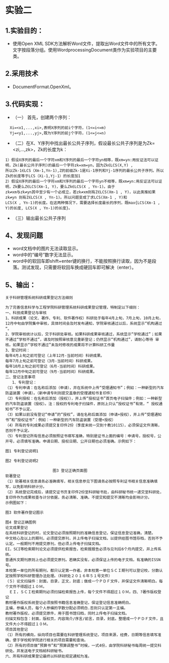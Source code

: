 # 实验二
## 1.实验目的：
- 使用Open XML SDK方法解析Word文件，提取出Word文件中的所有文字。文字按段落分组。使用WordprocessingDocument类作为实验项目的主要类。
## 2.采用技术
- DocumentFormat.OpenXml。
## 3.代码实现： 
- （一） 首先，创建两个序列：
``` 
  Xi=<x1,...,xi>,表明X序列的前i个字符，(1<=i<=m)
  Yj=<y1,...,yj>,既为Y序列的前j个字符，(1<=j<=n)
``` 
- （二）在X、Y序列中找出最长公共子序列，假设最长公共子序列是为Zk=<zi,...,zk>，Zk的长度为k：
``` 
1）假设X序列的最后一个字符xm和Y序列的最后一个字符yn相等，既xm=yn:用反证法可以证明，Zk(最长公共子序列)的最后一个字符zk=xm=yn，因为Zk∈LCS(X,Y) , 
所以Zk-1∈LCS（Xm-1,Yn-1),Z的前缀Zk-1是Xi-1序列和Yj-1序列的最长公共子序列。所以Zk的长度等于LCS（Xi-1,Yj-1）的长度加1
2）假设X序列的最后一个字符xm和Y序列的最后一个字符yn不相等，既xm≠yn:用反证法可以证明，Zk要么Z∈LCS(Xm-1, Y)，要么Zk∈LCS(X , Yn-1)。由于
zk≠xm与zk≠yn其中至少有一个必成立，若zk≠xm则有Z∈LCS(Xm-1 , Y)，以此类推如果zk≠yn 则有Z∈LCS(X , Yn-1)。所以问题变成了求LCS(Xm-1 , Y)和 
LCS(X , Yn-1)的长度。在这两种情况下，需要选择长度最长的序列，既max{LCS(Xm-1 , Y)的长度, LCS(X , Yn-1)的长度}。
``` 
- （三）输出最长公共子序列
## 4、发现问题
- word文档中的图片无法读取显示。
- word中的“编号”数字无法显示。
- word中的软回车即shift+enter键的换行，不能按照换行读取，因为不是段落。测试发现，只需要将软回车换成硬回车即可解决（enter）。
## 5、输出：
```
关于科研管理系统科研成果登记方法细则

为了完善信息科学与工程学院科研管理系统科研成果登记管理，特制定以下细则：
一、科技成果登记与审核
1、科研成果（论文、著作、专利、软件著作权）科研处于每年4月上旬，7月上旬，10月上旬，12月中旬由学院集中审核，具体时间会及时发布通知，学院审核通过以后，系统显示“机构通过 ”。
2、学院审核统计以后，交于科研处审核。如果科研成果审核通过，系统显示“学校通过”；如果不通过“学校不通过”，请及时按照审核意见重新登记；仍然显示“机构通过”，请耐心等待 审核。如果显示“学校不通过”未及时修改的成果将不计算科研工作量
3、登记时间：
每年4月上旬之前可登记（上年12月-当前时间）科研成果。
每年7月上旬之前可登记（3月-当前时间）科研成果。
每年10月上旬之前可登记（6月-当前时间）科研成果。
每年12月中旬之前可登记（9月-当前时间）科研成果。
二、登记注意事项
   1、专利登记：
（1）专利申请：在名称后添加（申请），并在系统中上传“受理通知书”；例如：一种新型的汽车防盗装置（申请）。（新申请专利则提交盖章的受理通知书复印件）                     
（2）专利授权：在名称后添加（授权）），并上传“授权证书”首页电子扫描件；例如：一种新型的汽车防盗装置（授权）。注：授权的专利电子扫描件，原则上只认“授权证书”有效，“ 授权通知书”不予认定。
（3）如果以前没有登记“申请”的“授权”，请在名称后面添加（申请+授权），并上传“受理通知书”和“授权证书”：例如：一种新型的汽车防盗装置（受理+授权）
（4）所有的专利成果必须提交复印件2份（季度末统一交到十教10115），必须保证文件清晰，否则不予认定。
（5）专利登记所有信息必须按照证书填写准确，特别是证书上面的编号：申请号，授权号，公开号，必须填写准确。申请日期、授权日期、公开日期也必须准确。示例如下：

图1 专利登记说明1

图2 专利登记说明2

                     图3 登记正确页面图
软著登记
（1）软著相关信息请务必准确填写，相关信息参见下图请务必按照专利证书相关信息准确填写，以免影响科研计分。
（2）系统登记完成后，请提交证书页复印件2份至科研秘书处，由科研秘书统一递交至科研处，复印件作为成果核查与计分依据，务必清晰、准确，不提交和提交不清晰均会影响计分。
示例图如下：

图3 软件著作登记图示

图4 登记正确图例
论文成果登记
在系统科研登记的时，论文登记必须按照期刊的准确信息登记，保证信息登记准确，清楚。
中文核心及以上的期刊，必须提交原刊，并上传电子扫描文档，以提供给图书馆存档，否则不予认定。一般期刊不用提交原刊，但必须上传电子扫描文档。
EI，SCI等检索期刊论文必须提供检索报告，检索报报告必须与见刊后6个月内提交，并上传系统。
普通外文期刊原则上也必须提交原刊。若确实没有，必须保证上传的电子文档，有准确的ISSN号。
本校第一单位的所有期刊，都只认定第一作者。非本校第一单位ＳＣＩ期刊可以登记校，分数认定按照学校科研管理办法处理。（科研处２０１６年５１号文件）
（５）论文扫描件：封面，目录，正文，封底；做成一个ＰＤＦ文件，并保证文件清晰明白。每个文件不得超过１０Ｍ。
　ＥＩ，ＳＣＩ检索期刊必须扫描检索报告上传，每个文件不得超过１０Ｍ。四、?著作版权登记
教材著作版权系统登记必须按照书籍信息准确登记，保证登记信息准确明白。
主编，参编人员，每个人参编的字数分配必须明白.否则只认定第一主编。
教材著作版权，必须提交原件，用于图书馆归档，同时上传电子扫描文档。
扫描文档包含：封面，版权页，内容简介/序言/前言，目录，封底。整理成一个ＰＤＦ文件，且文件大小不得超过１０Ｍ。
项目其他登记
（1）所有的横向，纵向项目也需要在科研管理系统登记，项目来源，经费，日期等信息填写准确，便于学校和学院进行相关的项目需要和查询。
（2）所有的项目做“预算书”和“预算调整书”时候，一式4份，由学院科研秘书每周统一提交科研处。并发送电子文档給科研秘书。
六、所有科研成果登记最终以科研处规定通知为准。
```
 
